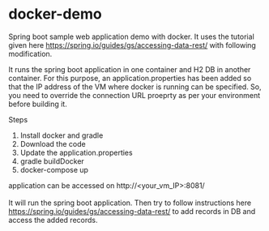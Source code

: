 # docker-demo
Spring boot sample web application demo with docker. It uses the tutorial given here https://spring.io/guides/gs/accessing-data-rest/ with following modification.

It runs the spring boot application in one container and H2 DB in another container. For this purpose, an application.properties has been added so that the IP address of the VM where docker is running can be specified. So, you need to override the connection URL proeprty as per your environment before building it. 


Steps
1. Install docker and gradle </br>
2. Download the code</br>
3. Update the application.properties </br>
4. gradle buildDocker</br>
5. docker-compose up</br>

application can be accessed on http://<your_vm_IP>:8081/
</br>
</br>It will run the spring boot application. Then try to follow instructions here https://spring.io/guides/gs/accessing-data-rest/ to add records in DB and access the added records.


